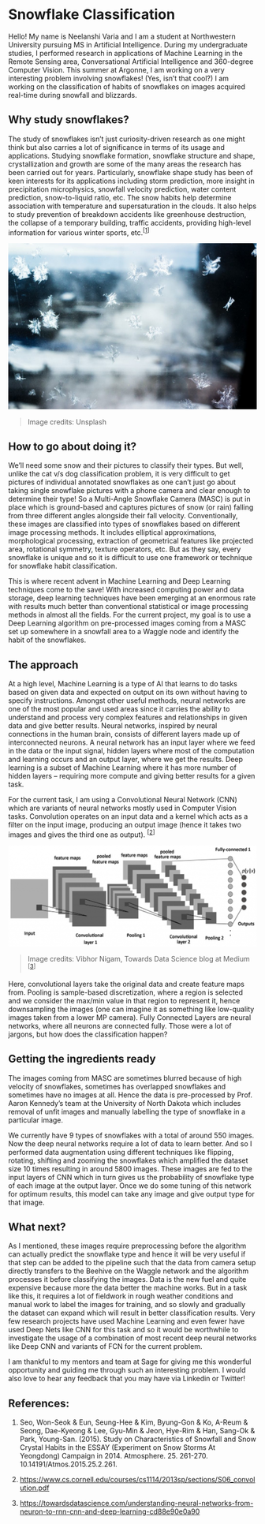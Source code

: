 # Snowflake Classification

Hello! My name is Neelanshi Varia and I am a student at Northwestern University pursuing MS in Artificial Intelligence. During my undergraduate studies, I performed research in applications of Machine Learning in the Remote Sensing area, Conversational Artificial Intelligence and 360-degree Computer Vision. This summer at Argonne, I am working on a very interesting problem involving snowflakes! (Yes, isn’t that cool?) I am working on the classification of habits of snowflakes on images acquired real-time during snowfall and blizzards.

## Why study snowflakes?
The study of snowflakes isn’t just curiosity-driven research as one might think but also carries a lot of significance in terms of its usage and applications. Studying snowflake formation, snowflake structure and shape, crystallization and growth are some of the many areas the research has been carried out for years. Particularly, snowflake shape study has been of keen interests for its applications including storm prediction, more insight in precipitation microphysics, snowfall velocity prediction, water content prediction, snow-to-liquid ratio, etc. The snow habits help determine association with temperature and supersaturation in the clouds. It also helps to study prevention of breakdown accidents like greenhouse destruction, the collapse of a temporary building, traffic accidents, providing high-level information for various winter sports, etc.<sup>[[1](#references)]</sup>

![snowflakes](./imgs/snowflake.jpg)


> Image credits: Unsplash

## How to go about doing it?
We’ll need some snow and their pictures to classify their types. But well, unlike the cat v/s dog classification problem, it is very difficult to get pictures of individual annotated snowflakes as one can’t just go about taking single snowflake pictures with a phone camera and clear enough to determine their type! So a Multi-Angle Snowflake Camera (MASC) is put in place which is ground-based and captures pictures of snow (or rain) falling from three different angles alongside their fall velocity. Conventionally, these images are classified into types of snowflakes based on different image processing methods. It includes elliptical approximations, morphological processing, extraction of geometrical features like projected area, rotational symmetry, texture operators, etc. But as they say, every snowflake is unique and so it is difficult to use one framework or technique for snowflake habit classification.

This is where recent advent in Machine Learning and Deep Learning techniques come to the save! With increased computing power and data storage, deep learning techniques have been emerging at an enormous rate with results much better than conventional statistical or image processing methods in almost all the fields. For the current project, my goal is to use a Deep Learning algorithm on pre-processed images coming from a MASC set up somewhere in a snowfall area to a Waggle node and identify the habit of the snowflakes.

## The approach
At a high level, Machine Learning is a type of AI that learns to do tasks based on given data and expected on output on its own without having to specify instructions. Amongst other useful methods, neural networks are one of the most popular and used areas since it carries the ability to understand and process very complex features and relationships in given data and give better results. Neural networks, inspired by neural connections in the human brain, consists of different layers made up of interconnected neurons. A neural network has an input layer where we feed in the data or the input signal, hidden layers where most of the computation and learning occurs and an output layer, where we get the results. Deep learning is a subset of Machine Learning where it has more number of hidden layers – requiring more compute and giving better results for a given task.

For the current task, I am using a Convolutional Neural Network (CNN) which are variants of neural networks mostly used in Computer Vision tasks. Convolution operates on an input data and a kernel which acts as a filter on the input image, producing an output image (hence it takes two images and gives the third one as output). <sup>[[2](#references)]</sup>



![snowflakes](./imgs/snowflake-cnn.png)

> Image credits: Vibhor Nigam, Towards Data Science blog at Medium <sup>[[3](#references)]</sup>

Here, convolutional layers take the original data and create feature maps from. Pooling is sample-based discretization, where a region is selected and we consider the max/min value in that region to represent it, hence downsampling the images (one can imagine it as something like low-quality images taken from a lower MP camera). Fully Connected Layers are neural networks, where all neurons are connected fully. Those were a lot of jargons, but how does the classification happen?

## Getting the ingredients ready
The images coming from MASC are sometimes blurred because of high velocity of snowflakes, sometimes has overlapped snowflakes and sometimes have no images at all. Hence the data is pre-processed by Prof. Aaron Kennedy’s team at the University of North Dakota which includes removal of unfit images and manually labelling the type of snowflake in a particular image.

We currently have 9 types of snowflakes with a total of around 550 images. Now the deep neural networks require a lot of data to learn better. And so I performed data augmentation using different techniques like flipping, rotating, shifting and zooming the snowflakes which amplified the dataset size 10 times resulting in around 5800 images. These images are fed to the input layers of CNN which in turn gives us the probability of snowflake type of each image at the output layer. Once we do some tuning of this network for optimum results, this model can take any image and give output type for that image.

## What next?
As I mentioned, these images require preprocessing before the algorithm can actually predict the snowflake type and hence it will be very useful if that step can be added to the pipeline such that the data from camera setup directly transfers to the Beehive on the Waggle network and the algorithm processes it before classifying the images. Data is the new fuel and quite expensive because more the data better the machine works. But in a task like this, it requires a lot of fieldwork in rough weather conditions and manual work to label the images for training, and so slowly and gradually the dataset can expand which will result in better classification results. Very few research projects have used Machine Learning and even fewer have used Deep Nets like CNN for this task and so it would be worthwhile to investigate the usage of a combination of most recent deep neural networks like Deep CNN and variants of FCN for the current problem.

I am thankful to my mentors and team at Sage for giving me this wonderful opportunity and guiding me through such an interesting problem. I would also love to hear any feedback that you may have via Linkedin or Twitter!

## References:
1. Seo, Won-Seok & Eun, Seung-Hee & Kim, Byung-Gon & Ko, A-Reum & Seong, Dae-Kyeong & Lee, Gyu-Min & Jeon, Hye-Rim & Han, Sang-Ok & Park, Young-San. (2015). Study on Characteristics of Snowfall and Snow Crystal Habits in the ESSAY (Experiment on Snow Storms At Yeongdong) Campaign in 2014. Atmosphere. 25. 261-270. 10.14191/Atmos.2015.25.2.261.

2. https://www.cs.cornell.edu/courses/cs1114/2013sp/sections/S06_convolution.pdf

3. https://towardsdatascience.com/understanding-neural-networks-from-neuron-to-rnn-cnn-and-deep-learning-cd88e90e0a90





